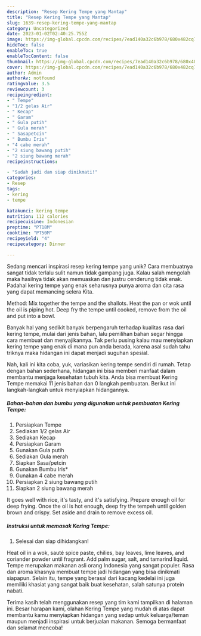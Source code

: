 ```yaml
---
description: "Resep Kering Tempe yang Mantap"
title: "Resep Kering Tempe yang Mantap"
slug: 1639-resep-kering-tempe-yang-mantap
category: Uncategorized
date: 2023-01-02T02:40:25.755Z
image: https://img-global.cpcdn.com/recipes/7ead140a32c6b978/680x482cq70/kering-tempe-foto-resep-utama.jpg
hideToc: false
enableToc: true
enableTocContent: false
thumbnail: https://img-global.cpcdn.com/recipes/7ead140a32c6b978/680x482cq70/kering-tempe-foto-resep-utama.jpg
cover: https://img-global.cpcdn.com/recipes/7ead140a32c6b978/680x482cq70/kering-tempe-foto-resep-utama.jpg
author: Admin
authorAv: notfound
ratingvalue: 3.5
reviewcount: 3
recipeingredient:
- " Tempe"
- "1/2 gelas Air"
- " Kecap"
- " Garam"
- " Gula putih"
- " Gula merah"
- " Sasapetcin"
- " Bumbu Iris"
- "4 cabe merah"
- "2 siung bawang putih"
- "2 siung bawang merah"
recipeinstructions:

- "Sudah jadi dan siap dinikmati!"
categories:
- Resep
tags:
- kering
- tempe

katakunci: kering tempe 
nutrition: 112 calories
recipecuisine: Indonesian
preptime: "PT18M"
cooktime: "PT50M"
recipeyield: "4"
recipecategory: Dinner

---
```





Sedang mencari inspirasi resep kering tempe yang unik? Cara membuatnya sangat tidak terlalu sulit namun tidak gampang juga. Kalau salah mengolah maka hasilnya tidak akan memuaskan dan justru cenderung tidak enak. Padahal kering tempe yang enak seharusnya punya aroma dan cita rasa yang dapat memancing selera Kita.





Method: Mix together the tempe and the shallots. Heat the pan or wok until the oil is piping hot. Deep fry the tempe until cooked, remove from the oil and put into a bowl.

Banyak hal yang sedikit banyak berpengaruh terhadap kualitas rasa dari kering tempe, mulai dari jenis bahan, lalu pemilihan bahan segar hingga cara membuat dan menyajikannya. Tak perlu pusing kalau mau menyiapkan kering tempe yang enak di mana pun anda berada, karena asal sudah tahu triknya maka hidangan ini dapat menjadi suguhan spesial.






Nah, kali ini kita coba, yuk, variasikan kering tempe sendiri di rumah. Tetap dengan bahan sederhana, hidangan ini bisa memberi manfaat dalam membantu menjaga kesehatan tubuh kita. Anda bisa membuat Kering Tempe memakai 11 jenis bahan dan 0 langkah pembuatan. Berikut ini langkah-langkah untuk menyiapkan hidangannya.

<!--inarticleads1-->

##### Bahan-bahan dan bumbu yang digunakan untuk pembuatan Kering Tempe:

1. Persiapkan  Tempe
1. Sediakan 1/2 gelas Air
1. Sediakan  Kecap
1. Persiapkan  Garam
1. Gunakan  Gula putih
1. Sediakan  Gula merah
1. Siapkan  Sasa/petcin
1. Gunakan  Bumbu Iris*
1. Gunakan 4 cabe merah
1. Persiapkan 2 siung bawang putih
1. Siapkan 2 siung bawang merah


It goes well with rice, it&#39;s tasty, and it&#39;s satisfying. Prepare enough oil for deep frying. Once the oil is hot enough, deep fry the tempeh until golden brown and crispy. Set aside and drain to remove excess oil. 

<!--inarticleads2-->

##### Instruksi untuk memasak Kering Tempe:


1. Selesai dan siap dihidangkan!

Heat oil in a wok, sauté spice paste, chilies, bay leaves, lime leaves, and coriander powder until fragrant. Add palm sugar, salt, and tamarind liquid. Tempe merupakan makanan asli orang Indonesia yang sangat populer. Rasa dan aroma khasnya membuat tempe jadi hidangan yang bisa dinikmati siapapun. Selain itu, tempe yang berasal dari kacang kedelai ini juga memiliki khasiat yang sangat baik buat kesehatan, salah satunya protein nabati. 

Terima kasih telah menggunakan resep yang tim kami tampilkan di halaman ini. Besar harapan kami, olahan Kering Tempe yang mudah di atas dapat membantu kamu menyiapkan hidangan yang sedap untuk keluarga/teman maupun menjadi inspirasi untuk berjualan makanan. Semoga bermanfaat dan selamat mencoba!
